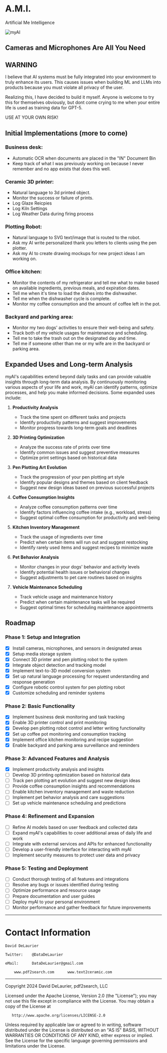    # A.M.I.
   Artificial Me Intelligence

![myAI](https://i.imgur.com/GXpjcgB.png)

## Cameras and Microphones Are All You Need

## WARNING

I believe that AI systems must be fully integrated into your environment to truly enhance its users. 
This causes issues when building ML and LLMs into products because you must violate all privacy of the user.

Realizing this, I have decided to build it myself. Anyone is welcome to try this for themselves obviously, but dont come crying to me when your entire life is used as training data for GPT-5. 

USE AT YOUR OWN RISK!

## Initial Implementations (more to come)

### Business desk:
   - Automatic OCR when documents are placed in the "IN" Document Bin
   - Keep track of what I was previously working on because I never remember and no app exists that does this well.

### Ceramic 3D printer:
   - Natural language to 3d printed object.
   - Monitor the success or failure of prints.
   - Log Glaze Reicpies
   - Log Kiln Settings
   - Log Weather Data during firing process

### Plotting Robot:
   - Natural language to SVG text/image that is routed to the robot.
   - Ask my AI write personalized thank you letters to clients using the pen plotter.
   - Ask my AI to create drawing mockups for new project ideas I am working on.

### Office kitchen:
   - Monitor the contents of my refrigerator and tell me what to make based on available ingredients, previous meals, and expiration dates.
   - Tell me when it's time to load the dishes into the dishwasher.
   - Tell me when the dishwasher cycle is complete.
   - Monitor my coffee consumption and the amount of coffee left in the pot.

### Backyard and parking area:
   - Monitor my two dogs' activities to ensure their well-being and safety.
   - Track both of my vehicle usages for maintenance and scheduling.
   - Tell me to take the trash out on the designated day and time.
   - Tell me if someone other than me or my wife are in the backyard or parking area.

## Expanded Uses and Long-term Analysis

myAI's capabilities extend beyond daily tasks and can provide valuable insights through long-term data analysis. By continuously monitoring various aspects of your life and work, myAI can identify patterns, optimize processes, and help you make informed decisions. Some expanded uses include:

1. **Productivity Analysis**
   - Track the time spent on different tasks and projects
   - Identify productivity patterns and suggest improvements
   - Monitor progress towards long-term goals and deadlines

2. **3D Printing Optimization**
   - Analyze the success rate of prints over time
   - Identify common issues and suggest preventive measures
   - Optimize print settings based on historical data

3. **Pen Plotting Art Evolution**
   - Track the progression of your pen plotting art style
   - Identify popular designs and themes based on client feedback
   - Suggest new design ideas based on previous successful projects

4. **Coffee Consumption Insights**
   - Analyze coffee consumption patterns over time
   - Identify factors influencing coffee intake (e.g., workload, stress)
   - Suggest optimal coffee consumption for productivity and well-being

5. **Kitchen Inventory Management**
   - Track the usage of ingredients over time
   - Predict when certain items will run out and suggest restocking
   - Identify rarely used items and suggest recipes to minimize waste

6. **Pet Behavior Analysis**
   - Monitor changes in your dogs' behavior and activity levels
   - Identify potential health issues or behavioral changes
   - Suggest adjustments to pet care routines based on insights

7. **Vehicle Maintenance Scheduling**
   - Track vehicle usage and maintenance history
   - Predict when certain maintenance tasks will be required
   - Suggest optimal times for scheduling maintenance appointments

## Roadmap

### Phase 1: Setup and Integration
- [x] Install cameras, microphones, and sensors in designated areas
- [x] Setup media storage system
- [x] Connect 3D printer and pen plotting robot to the system
- [x] Integrate object detection and tracking model
- [x] Implement text-to-3D model conversion system
- [x] Set up natural language processing for request understanding and response generation
- [x] Configure robotic control system for pen plotting robot
- [x] Customize scheduling and reminder systems

### Phase 2: Basic Functionality
- [x] Implement business desk monitoring and task tracking
- [x] Enable 3D printer control and print monitoring
- [x] Develop pen plotting robot control and letter writing functionality
- [x] Set up coffee pot monitoring and consumption tracking
- [x] Implement office kitchen monitoring and recipe suggestion
- [x] Enable backyard and parking area surveillance and reminders

### Phase 3: Advanced Features and Analysis
- [x] Implement productivity analysis and insights
- [ ] Develop 3D printing optimization based on historical data
- [ ] Track pen plotting art evolution and suggest new design ideas
- [ ] Provide coffee consumption insights and recommendations
- [ ] Enable kitchen inventory management and waste reduction
- [ ] Implement pet behavior analysis and care suggestions
- [ ] Set up vehicle maintenance scheduling and predictions

### Phase 4: Refinement and Expansion
- [ ] Refine AI models based on user feedback and collected data
- [ ] Expand myAI's capabilities to cover additional areas of daily life and work
- [ ] Integrate with external services and APIs for enhanced functionality
- [ ] Develop a user-friendly interface for interacting with myAI
- [ ] Implement security measures to protect user data and privacy

### Phase 5: Testing and Deployment
- [ ] Conduct thorough testing of all features and integrations
- [ ] Resolve any bugs or issues identified during testing
- [ ] Optimize performance and resource usage
- [ ] Prepare documentation and user guides
- [ ] Deploy myAI to your personal environment
- [ ] Monitor performance and gather feedback for future improvements

---

# Contact Information

    David DeLaurier
    
    Twitter:    @DataDeLaurier
    
    eMail:      DataDeLaurier@gmail.com
    
        www.pdf2search.com      www.text2ceramic.com
   
   ---

   Copyright 2024 David DeLaurier, pdf2search, LLC

   Licensed under the Apache License, Version 2.0 (the "License");
   you may not use this file except in compliance with the License.
   You may obtain a copy of the License at

       http://www.apache.org/licenses/LICENSE-2.0

   Unless required by applicable law or agreed to in writing, software
   distributed under the License is distributed on an "AS IS" BASIS,
   WITHOUT WARRANTIES OR CONDITIONS OF ANY KIND, either express or implied.
   See the License for the specific language governing permissions and
   limitations under the License.
